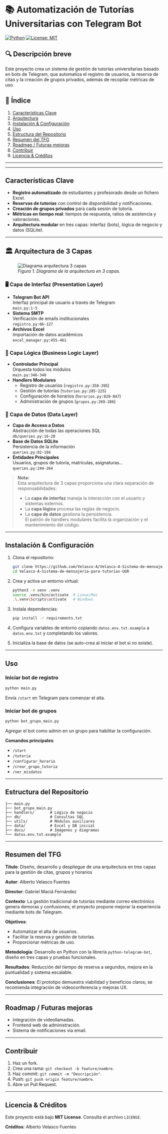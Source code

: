 # 📚 Automatización de Tutorías Universitarias con Telegram Bot

[![Python](https://img.shields.io/badge/python-3.10%2B-blue)](https://www.python.org/) [![License: MIT](https://img.shields.io/badge/License-MIT-green)](LICENSE)

## 🔍 Descripción breve

Este proyecto crea un sistema de gestión de tutorías universitarias basado en bots de Telegram, que automatiza el registro de usuarios, la reserva de citas y la creación de grupos privados, además de recopilar métricas de uso.

## 📑 Índice

1. [Características Clave](#características-clave)
2. [Arquitectura](#arquitectura)
3. [Instalación & Configuración](#instalación--configuración)
4. [Uso](#uso)
5. [Estructura del Repositorio](#estructura-del-repositorio)
6. [Resumen del TFG](#resumen-del-tfg)
7. [Roadmap / Futuras mejoras](#roadmap--futuras-mejoras)
8. [Contribuir](#contribuir)
9. [Licencia & Créditos](#licencia--créditos)

---

---

## Características Clave

* **Registro automatizado** de estudiantes y profesorado desde un fichero Excel.
* **Reservas de tutorías** con control de disponibilidad y notificaciones.
* **Creación de grupos privados** para cada sesión de tutoría.
* **Métricas en tiempo real**: tiempos de respuesta, ratios de asistencia y valoraciones.
* **Arquitectura modular** en tres capas: interfaz (bots), lógica de negocio y datos (SQLite).

---

## 🏛️ Arquitectura de 3 Capas

<figure>
  <img src="./doc/arquitectura-3-capas.png" alt="Diagrama arquitectura 3 capas" />
  <figcaption><em>Figura 1. Diagrama de la arquitectura en 3 capas.</em></figcaption>
</figure>

### 🖥️ Capa de Interfaz (Presentation Layer)
- **Telegram Bot API**  
  Interfaz principal de usuario a través de Telegram  
  `main.py:1-5`
- **Sistema SMTP**  
  Verificación de emails institucionales  
  `registro.py:66-127`
- **Archivos Excel**  
  Importación de datos académicos  
  `excel_manager.py:455-461`



### 🔧 Capa Lógica (Business Logic Layer)
- **Controlador Principal**  
  Orquesta todos los módulos  
  `main.py:346-348`
- **Handlers Modulares**  
  - Registro de usuarios (`registro.py:358-395`)  
  - Gestión de tutorías (`tutorias.py:205-225`)  
  - Configuración de horarios (`horarios.py:820-847`)  
  - Administración de grupos (`grupos.py:269-286`)



### 💾 Capa de Datos (Data Layer)
- **Capa de Acceso a Datos**  
  Abstracción de todas las operaciones SQL  
  `db/queries.py:16-20`
- **Base de Datos SQLite**  
  Persistencia de la información  
  `queries.py:82-104`
- **Entidades Principales**  
  Usuarios, grupos de tutoría, matrículas, asignaturas…  
  `queries.py:244-264`

> **Nota:**  
> Esta arquitectura de 3 capas proporciona una clara separación de responsabilidades:  
> - La **capa de interfaz** maneja la interacción con el usuario y sistemas externos.  
> - La **capa lógica** procesa las reglas de negocio.  
> - La **capa de datos** gestiona la persistencia.  
> El patrón de handlers modulares facilita la organización y el mantenimiento del código.
---

## Instalación & Configuración

1. Clona el repositorio:

   ```bash
   git clone https://github.com/Velasco-A/Velasco-A-Sistema-de-mensajeria-para-tutorias-UGR.git
   cd Velasco-A-Sistema-de-mensajeria-para-tutorias-UGR
   ```
2. Crea y activa un entorno virtual:

   ```bash
   python3 -m venv .venv
   source .venv/bin/activate  # Linux/Mac
   .\.venv\Scripts\activate   # Windows
   ```
3. Instala dependencias:

   ```bash
   pip install -r requirements.txt
   ```
4. Configura variables de entorno copiando `datos.env.txt.example` a `datos.env.txt` y completando los valores.
5. Inicializa la base de datos (se auto-crea al iniciar el bot si no existe).

---

## Uso

### Iniciar bot de registro

```bash
python main.py
```

Envía `/start` en Telegram para comenzar el alta.

### Iniciar bot de grupos

```bash
python bot_grupo_main.py
```

Agregar el bot como admin en un grupo para habilitar la configuración.

**Comandos principales**:

* `/start`
* `/tutoria`
* `/configurar_horario`
* `/crear_grupo_tutoria`
* `/ver_misdatos`

---

## Estructura del Repositorio

```
├── main.py
├── bot_grupo_main.py
├── handlers/       # Lógica de negocio
├── db/             # Consultas SQL
├── utils/          # Módulos auxiliares
├── data/           # Excel y DB inicial
├── docs/           # Imágenes y diagramas
└── datos.env.txt.example
```

---

## Resumen del TFG

**Título**: Diseño, desarrollo y despliegue de una arquitectura en tres capas para la gestión de citas, grupos y horarios

**Autor**: Alberto Velasco Fuentes

**Director**: Gabriel Maciá Fernández

**Contexto**: La gestión tradicional de tutorías mediante correo electrónico genera demoras y confusiones; el proyecto propone mejorar la experiencia mediante bots de Telegram.

**Objetivos**:

* Automatizar el alta de usuarios.
* Facilitar la reserva y gestión de tutorías.
* Proporcionar métricas de uso.

**Metodología**: Desarrollo en Python con la librería `python-telegram-bot`, diseño en tres capas y pruebas funcionales.

**Resultados**: Reducción del tiempo de reserva a segundos, mejora en la puntualidad y sistema escalable.

**Conclusiones**: El prototipo demuestra viabilidad y beneficios claros; se recomienda integración de videoconferencia y mejoras UX.

---

## Roadmap / Futuras mejoras

* Integración de videollamadas.
* Frontend web de administración.
* Sistema de notificaciones via email.

---

## Contribuir

1. Haz un fork.
2. Crea una rama: `git checkout -b feature/nombre`.
3. Haz commit: `git commit -m "Descripción"`.
4. Push: `git push origin feature/nombre`.
5. Abre un Pull Request.

---

## Licencia & Créditos

Este proyecto está bajo **MIT License**. Consulta el archivo `LICENSE`.

**Créditos**:
Alberto Velasco Fuentes
